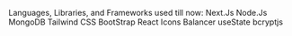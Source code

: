 Languages, Libraries, and Frameworks used till now:
Next.Js
Node.Js
MongoDB
Tailwind CSS
BootStrap
React Icons
Balancer
useState
bcryptjs
